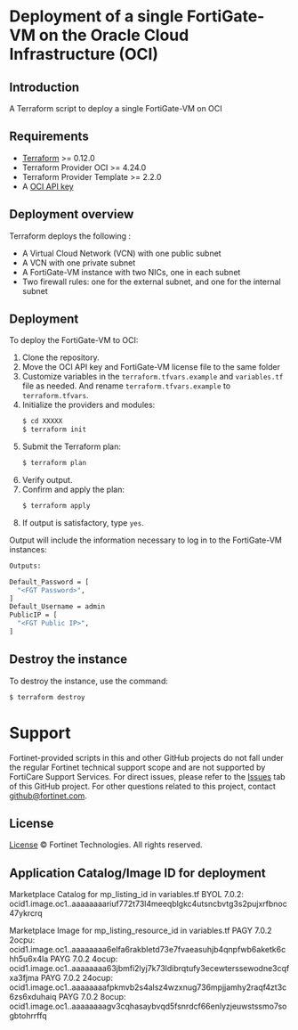 # Deployment of a single FortiGate-VM on the Oracle Cloud Infrastructure (OCI)
## Introduction
A Terraform script to deploy a single FortiGate-VM on OCI

## Requirements
* [Terraform](https://learn.hashicorp.com/terraform/getting-started/install.html) >= 0.12.0
* Terraform Provider OCI >= 4.24.0
* Terraform Provider Template >= 2.2.0
* A [OCI API key](https://docs.cloud.oracle.com/en-us/iaas/Content/API/Concepts/apisigningkey.htm)

## Deployment overview
Terraform deploys the following :
   - A Virtual Cloud Network (VCN) with one public subnet
   - A VCN with one private subnet
   - A FortiGate-VM instance with two NICs, one in each subnet
   - Two firewall rules: one for the external subnet, and one for the internal subnet

## Deployment
To deploy the FortiGate-VM to OCI:
1. Clone the repository.
2. Move the OCI API key and FortiGate-VM license file to the same folder
3. Customize variables in the `terraform.tfvars.example` and `variables.tf` file as needed.  And rename `terraform.tfvars.example` to `terraform.tfvars`.
5. Initialize the providers and modules:
   ```sh
   $ cd XXXXX
   $ terraform init
    ```
5. Submit the Terraform plan:
   ```sh
   $ terraform plan
   ```
6. Verify output.
7. Confirm and apply the plan:
   ```sh
   $ terraform apply
   ```
8. If output is satisfactory, type `yes`.

Output will include the information necessary to log in to the FortiGate-VM instances:
```sh
Outputs:

Default_Password = [
  "<FGT Password>",
]
Default_Username = admin
PublicIP = [
  "<FGT Public IP>",
]

```

## Destroy the instance
To destroy the instance, use the command:
```sh
$ terraform destroy
```

# Support
Fortinet-provided scripts in this and other GitHub projects do not fall under the regular Fortinet technical support scope and are not supported by FortiCare Support Services.
For direct issues, please refer to the [Issues](https://github.com/fortinet/fortigate-terraform-deploy/issues) tab of this GitHub project.
For other questions related to this project, contact [github@fortinet.com](mailto:github@fortinet.com).

## License
[License](https://github.com/fortinet/fortigate-terraform-deploy/blob/master/LICENSE) © Fortinet Technologies. All rights reserved.


## Application Catalog/Image ID for deployment
Marketplace Catalog for mp_listing_id in variables.tf
BYOL 7.0.2: ocid1.image.oc1..aaaaaaaariuf772t73l4meeqblgkc4utsncbvtg3s2pujxrfbnoc47ykrcrq

Marketplace Image for mp_listing_resource_id in variables.tf
PAGY 7.0.2 2ocpu: ocid1.image.oc1..aaaaaaaa6elfa6rakbletd73e7fvaeasuhjb4qnpfwb6aketk6chh5u6x4la
PAYG 7.0.2 4ocup: ocid1.image.oc1..aaaaaaaa63jbmfi2lyj7k73ldibrqtufy3ecewterssewodne3cqfxa3fjma
PAYG 7.0.2 24ocup: ocid1.image.oc1..aaaaaaaafpkmvb2s4alsz4wzxnug736mpjjamhy2raqf4zt3c6zs6xduhaiq
PAYG 7.0.2 8ocup: ocid1.image.oc1..aaaaaaaagv3cqhasaybvqd5fsnrdcf66enlyzjeuwstssmo7sogbtohrrffq
